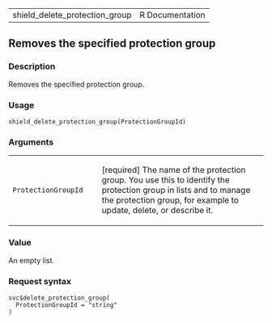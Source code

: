 <table style="width: 100%;">
<tbody>
<tr class="odd">
<td>shield_delete_protection_group</td>
<td style="text-align: right;">R Documentation</td>
</tr>
</tbody>
</table>

## Removes the specified protection group

### Description

Removes the specified protection group.

### Usage

    shield_delete_protection_group(ProtectionGroupId)

### Arguments

<table>
<colgroup>
<col style="width: 35%" />
<col style="width: 65%" />
</colgroup>
<tbody>
<tr class="odd">
<td><code
id="shield_delete_protection_group_:_ProtectionGroupId">ProtectionGroupId</code></td>
<td><p>[required] The name of the protection group. You use this to
identify the protection group in lists and to manage the protection
group, for example to update, delete, or describe it.</p></td>
</tr>
</tbody>
</table>

### Value

An empty list.

### Request syntax

    svc$delete_protection_group(
      ProtectionGroupId = "string"
    )
